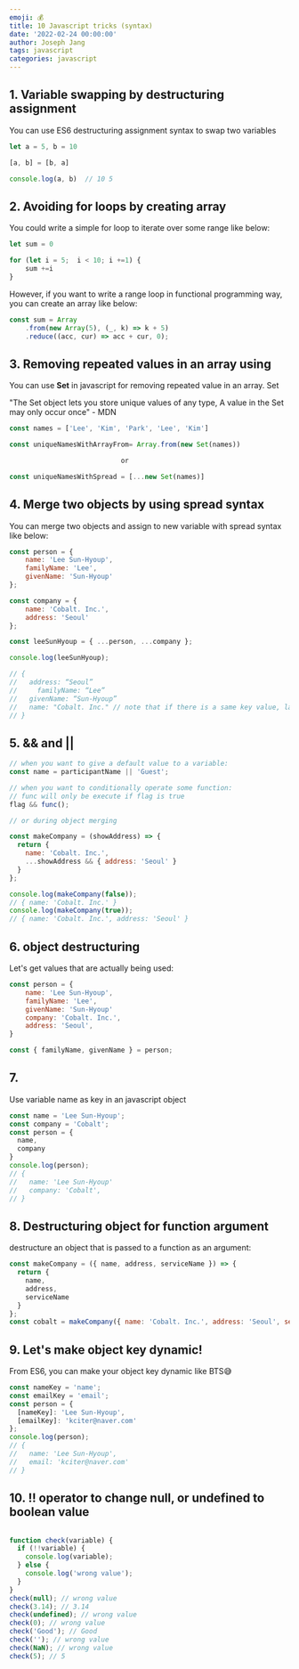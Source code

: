 ```yaml
---
emoji: 💰
title: 10 Javascript tricks (syntax)
date: '2022-02-24 00:00:00'
author: Joseph Jang
tags: javascript
categories: javascript
---
```


## 1. Variable swapping by destructuring assignment

You can use ES6 destructuring assignment syntax to swap two variables

```javascript
let a = 5, b = 10

[a, b] = [b, a]

console.log(a, b)  // 10 5
```

## 2. Avoiding for loops by creating array
You could write a simple for loop to iterate over some range like below:
```javascript
let sum = 0

for (let i = 5;  i < 10; i +=1) {
    sum +=i
}
```
However, if you want to write a range loop in functional programming way, you can create an array like below:

```javascript
const sum = Array
    .from(new Array(5), (_, k) => k + 5)
    .reduce((acc, cur) => acc + cur, 0);
```

## 3. Removing repeated values in an array using 
You can use **Set** in javascript for removing repeated value in an array.
Set 


"The Set object lets you store unique values of any type, A value in the Set may only occur once" - MDN

```javascript
const names = ['Lee', 'Kim', 'Park', 'Lee', 'Kim']

const uniqueNamesWithArrayFrom= Array.from(new Set(names))

                            or

const uniqueNamesWithSpread = [...new Set(names)]
```

## 4. Merge two objects by using spread syntax
You can merge two objects and assign to new variable with spread syntax like below: 

```javascript
const person = {
    name: 'Lee Sun-Hyoup',
    familyName: 'Lee',
    givenName: 'Sun-Hyoup'
};

const company = {
    name: 'Cobalt. Inc.',
    address: 'Seoul'
};

const leeSunHyoup = { ...person, ...company };

console.log(leeSunHyoup);

// {
//   address: “Seoul”
//     familyName: “Lee”
//   givenName: “Sun-Hyoup”
//   name: "Cobalt. Inc." // note that if there is a same key value, last one will take over
// }

```

## 5. && and ||

```javascript
// when you want to give a default value to a variable:
const name = participantName || 'Guest';

// when you want to conditionally operate some function:
// func will only be execute if flag is true 
flag && func();

// or during object merging

const makeCompany = (showAddress) => {
  return {
    name: 'Cobalt. Inc.',
    ...showAddress && { address: 'Seoul' }
  }
};

console.log(makeCompany(false));
// { name: 'Cobalt. Inc.' }
console.log(makeCompany(true));
// { name: 'Cobalt. Inc.', address: 'Seoul' }
```

## 6. object destructuring
Let's get values that are actually being used:
```javascript
const person = {
    name: 'Lee Sun-Hyoup',
    familyName: 'Lee',
    givenName: 'Sun-Hyoup'
    company: 'Cobalt. Inc.',
    address: 'Seoul',
}

const { familyName, givenName } = person;
```

## 7. 
Use variable name as key in an javascript object

```javascript
const name = 'Lee Sun-Hyoup';
const company = 'Cobalt';
const person = {
  name,
  company
}
console.log(person);
// {
//   name: 'Lee Sun-Hyoup'
//   company: 'Cobalt',
// }
```

## 8. Destructuring object for function argument
destructure an object that is passed to  a function as an argument:

```javascript
const makeCompany = ({ name, address, serviceName }) => {
  return {
    name,
    address,
    serviceName
  }
};
const cobalt = makeCompany({ name: 'Cobalt. Inc.', address: 'Seoul', serviceName: 'Present' });
```

## 9. Let's make object key dynamic!
From ES6, you can make your object key dynamic like BTS😅

```javascript
const nameKey = 'name';
const emailKey = 'email';
const person = {
  [nameKey]: 'Lee Sun-Hyoup',
  [emailKey]: 'kciter@naver.com'
};
console.log(person);
// {
//   name: 'Lee Sun-Hyoup',
//   email: 'kciter@naver.com'
// }
```

## 10. !! operator to change null, or undefined to boolean value

```javascript

function check(variable) {
  if (!!variable) {
    console.log(variable);
  } else {
    console.log('wrong value');
  }
}
check(null); // wrong value
check(3.14); // 3.14
check(undefined); // wrong value
check(0); // wrong value
check('Good'); // Good
check(''); // wrong value
check(NaN); // wrong value
check(5); // 5
```